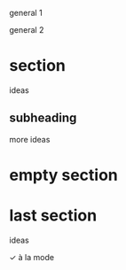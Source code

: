 general 1

general 2

section
=======

ideas

subheading
----------

more ideas

empty section
=============

last section
============

ideas

✓ à la mode